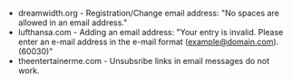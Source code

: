 * dreamwidth.org - Registration/Change email address: "No spaces are allowed in an email address."
* lufthansa.com - Adding an email address: "Your entry is invalid. Please enter an e-mail address in the e-mail format (example@domain.com). (60030)"
* theentertainerme.com - Unsubsribe links in email messages do not work.
